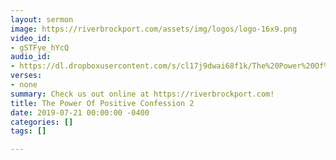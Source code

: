 ```yaml
---
layout: sermon
image: https://riverbrockport.com/assets/img/logos/logo-16x9.png
video_id:
- gSTFye_hYcQ
audio_id:
- https://dl.dropboxusercontent.com/s/cl17j9dwai68f1k/The%20Power%20Of%20Positive%20Confession.mp3?dl=0
verses:
- none
summary: Check us out online at https://riverbrockport.com!
title: The Power Of Positive Confession 2
date: 2019-07-21 00:00:00 -0400
categories: []
tags: []

---
```

